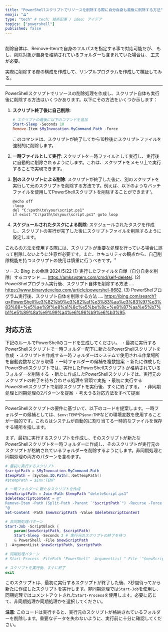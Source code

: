 ```yaml
---
title: "PowerShellスクリプトでリソースを削除する際に自分自身も最後に削除する方法"
emoji: "⛳"
type: "tech" # tech: 技術記事 / idea: アイデア
topics: ["powershell"]
published: false
---
```

##

削除自体は、Remove-Itemで自身のフルパスを指定する事で対応可能だが、
もし、削除対象が自身を格納されているフォルダーも含まれていた場合は、
工夫が必要。

実際に削除する際の構成を作成して、サンプルプログラムを作成して検証してみる。

-----

PowerShellスクリプトでリソースの削除処理を作成し、スクリプト自体も実行後に削除する方法はいくつかあります。以下にその方法をいくつか示します：

1. **スクリプト終了後に自己削除**:
   ```powershell
   # スクリプトの最後に以下のコマンドを追加
   Start-Sleep -Seconds 10
   Remove-Item $MyInvocation.MyCommand.Path -Force
   ```
   このコマンドは、スクリプトが終了してから10秒後にスクリプトファイルを強制的に削除します。

2. **一時ファイルとして実行**:
   スクリプトを一時ファイルとして実行し、実行後に自動的に削除されるようにします。これは、スクリプトをメモリ上で実行することで実現できます。

3. **別のスクリプトによる削除**:
   スクリプトが終了した後に、別のスクリプトを実行して元のスクリプトを削除する方法です。例えば、以下のようなバッチファイルを使用してPowerShellスクリプトを削除することができます¹。

   ```batch
   @echo off
   :loop
   del "C:\path\to\your\script.ps1"
   if exist "C:\path\to\your\script.ps1" goto loop
   ```

4. **スケジュールされたタスクによる削除**:
   スケジュールされたタスクを作成し、スクリプトの実行が完了した後にスクリプトファイルを削除するように設定します。

これらの方法を使用する際には、スクリプトが重要な処理を行っている場合に誤って削除しないように注意が必要です。また、セキュリティの観点から、自己削除機能を持つスクリプトの使用は慎重に行うべきです。²

ソース: Bing との会話 2024/5/22
(1) 実行したファイルを自爆（自分自身を削除）するコマンド .... https://amksystem.com/cmd/self-delete/.
(2) PowerShelプログラム実行後、スクリプト自体を削除する方法 .... https://www.binarydevelop.com/article/powershel-8682.
(3) PowerShelプログラム実行後、スクリプト自体を削除する方法 .... https://bing.com/search?q=PowerShell%e3%82%b9%e3%82%af%e3%83%aa%e3%83%97%e3%83%88+%e5%ae%9f%e8%a1%8c%e5%be%8c+%e8%87%aa%e5%b7%b1%e5%89%8a%e9%99%a4%e6%96%b9%e6%b3%95.

## 対応方法

下記のルールでPowerShellのコードを生成してください。
・最初に実行するPowerShellスクリプトで一時フォルダー配下に新たなPowerShellスクリプトを作成
・スクリプトを作成する一時フォルダーはシステムで使用される作業場所を自動変数などから取得
・一時フォルダーの候補を複数提案
・新たに作成したPowerShellスクリプトでは、実行したPowerShellスクリプトが格納されているフォルダーを削除する
・新たに作成したPowerShellスクリプトでは、実行元のスクリプトの終了を待ち合わせる処理を冒頭で実施
・最初に実行するPowerShellスクリプトで削除スクリプトを実行後、すぐに終了する。
・非同期処理と同期処理の2パターンを提案
・考えうる対応方法をすべて提案

-----

PowerShellスクリプトの要件に基づいて、以下のコードを提案します。一時フォルダーの候補としては、`$env:TEMP`や`$env:TMP`などの環境変数を使用することが一般的です。これらはシステムが自動的に割り当てる一時的なファイルを保存する場所を指します。

まず、最初に実行するスクリプトを作成し、そのスクリプトが新たなPowerShellスクリプトを一時フォルダーに作成し、そのスクリプトが実行元のスクリプトが格納されているフォルダーを削除するようにします。非同期処理と同期処理の両方のパターンを含めます。

```powershell
# 最初に実行するスクリプト
$scriptPath = $MyInvocation.MyCommand.Path
$tempPath = [System.IO.Path]::GetTempPath()
#$tempPath = $Env:TEMP

# 一時フォルダーに新たなスクリプトを作成
$newScriptPath = Join-Path $tempPath "deleteScript.ps1"
$deleteScriptContent = @"
Remove-Item -Path (Split-Path -Parent `"$scriptPath`") -Recurse -Force
"@
Set-Content -Path $newScriptPath -Value $deleteScriptContent

# 非同期処理パターン
Start-Job -ScriptBlock {
    param($newScriptPath, $scriptPath)
    Start-Sleep -Seconds 2 # 実行元のスクリプトの終了を待つ
    & PowerShell -File $newScriptPath
} -ArgumentList $newScriptPath, $scriptPath

# 同期処理パターン
# Start-Process -FilePath "PowerShell" -ArgumentList "-File `"$newScriptPath`"" -WindowStyle Hidden

# スクリプトを実行後、すぐに終了
exit
```

このスクリプトは、最初に実行するスクリプトが終了した後、2秒間待ってから新たに作成したスクリプトを実行します。非同期処理では`Start-Job`を使用し、同期処理ではコメントアウトされた`Start-Process`を使用します。必要に応じて、非同期処理か同期処理かを選択してください。

**注意**: このコードは実行すると、実行元のスクリプトが格納されているフォルダーを削除します。重要なデータを失わないように、実行前に十分に確認してください。
